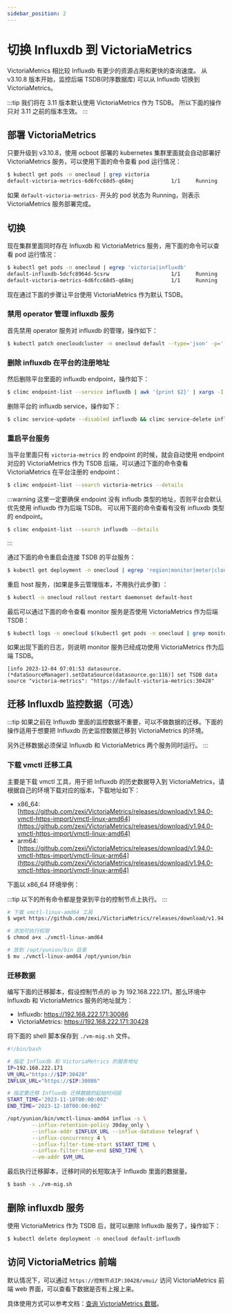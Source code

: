 ```yaml
---
sidebar_position: 2
---
```


# 切换 Influxdb 到 VictoriaMetrics

VictoriaMetrics 相比较 Influxdb 有更少的资源占用和更快的查询速度。 从 v3.10.8 版本开始，监控后端 TSDB(时序数据库) 可以从 Influxdb 切换到 VictoriaMetrics。

:::tip
我们将在 3.11 版本默认使用 VictoriaMetrics 作为 TSDB。
所以下面的操作只对 3.11 之前的版本生效。
:::

## 部署 VictoriaMetrics

只要升级到 v3.10.8，使用 ocboot 部署的 kubernetes 集群里面就会自动部署好 VictoriaMetrics 服务，可以使用下面的命令查看 pod 运行情况：

```bash
$ kubectl get pods -n onecloud | grep victoria
default-victoria-metrics-6d6fcc68d5-q68mj            1/1     Running            0          25d
```

如果 `default-victoria-metrics-` 开头的 pod 状态为 Running，则表示 VictoriaMetrics 服务部署完成。

## 切换

现在集群里面同时存在 Influxdb 和 VictoriaMetrics 服务，用下面的命令可以查看 pod 运行情况：

```bash
$ kubectl get pods -n onecloud | egrep 'victoria|influxdb'
default-influxdb-5dcfc8964d-5csrw                    1/1     Running            0          23d
default-victoria-metrics-6d6fcc68d5-q68mj            1/1     Running            0          25d
```

现在通过下面的步骤让平台使用 VictoriaMetrics 作为默认 TSDB。

### 禁用 operator 管理 influxdb 服务

首先禁用 operator 服务对 influxdb 的管理，操作如下：

```bash
$ kubectl patch onecloudcluster -n onecloud default --type='json' -p='[{op: replace, path: /spec/influxdb/disable, value: true}]'
```

### 删除 influxdb 在平台的注册地址

然后删除平台里面的 influxdb endpoint，操作如下：

```bash
$ climc endpoint-list --service influxdb | awk '{print $2}' | xargs -I {} sh -c 'climc endpoint-update --disable {} && climc endpoint-delete {}'
```

删除平台的 influxdb service，操作如下：

```bash
$ climc service-update --disabled influxdb && climc service-delete influxdb
```

### 重启平台服务

当平台里面只有 `victoria-metrics` 的 endpoint 的时候，就会自动使用 endpoint 对应的 VictoriaMetrics 作为 TSDB 后端，可以通过下面的命令查看 VictoriaMetrics 在平台注册的 endpoint：

```bash
$ climc endpoint-list --search victoria-metrics --details
```

:::warning
这里一定要确保 endpoint 没有 infludb 类型的地址，否则平台会默认优先使用 influxdb 作为后端 TSDB。
可以用下面的命令查看有没有 influxdb 类型的 endpoint。

```bash
$ climc endpoint-list --search influxdb --details
```
:::

通过下面的命令重启会连接 TSDB 的平台服务：

```bash
$ kubectl get deployment -n onecloud | egrep 'region|monitor|meter|cloudmon|suggestion' | awk '{print $1}' | xargs kubectl rollout restart deployment -n onecloud
```

重启 host 服务，(如果是多云管理版本，不用执行此步骤) ：

```bash
$ kubectl -n onecloud rollout restart daemonset default-host
```

最后可以通过下面的命令查看 monitor 服务是否使用 VictoriaMetrics 作为后端 TSDB：

```bash
$ kubectl logs -n onecloud $(kubectl get pods -n onecloud | grep monitor | awk '{print $1}') | grep 'TSDB data source'
```

如果出现下面的日志，则说明 monitor 服务已经成功使用 VictoriaMetrics 作为后端 TSDB。

```
[info 2023-12-04 07:01:53 datasource.(*dataSourceManager).setDataSource(datasource.go:116)] set TSDB data source "victoria-metrics": "https://default-victoria-metrics:30428"
```

## 迁移 Influxdb 监控数据（可选）

:::tip
如果之前在 Influxdb 里面的监控数据不重要，可以不做数据的迁移。下面的操作适用于想要把 Influxdb 历史监控数据迁移到 VictoriaMetrics 的环境。

另外迁移数据必须保证 Influxdb 和 VictoriaMetrics 两个服务同时运行。
:::

### 下载 vmctl 迁移工具

主要是下载 vmctl 工具，用于把 Influxdb 的历史数据导入到 VictoriaMetrics，请根据自己的环境下载对应的版本，下载地址如下：

- x86_64: [https://github.com/zexi/VictoriaMetrics/releases/download/v1.94.0-vmctl-https-import/vmctl-linux-amd64](https://github.com/zexi/VictoriaMetrics/releases/download/v1.94.0-vmctl-https-import/vmctl-linux-amd64)
- arm64: [https://github.com/zexi/VictoriaMetrics/releases/download/v1.94.0-vmctl-https-import/vmctl-linux-arm64](https://github.com/zexi/VictoriaMetrics/releases/download/v1.94.0-vmctl-https-import/vmctl-linux-arm64)

下面以 x86_64 环境举例：

:::tip
以下的所有命令都是登录到平台的控制节点上执行。
:::

```bash
# 下载 vmctl-linux-amd64 工具
$ wget https://github.com/zexi/VictoriaMetrics/releases/download/v1.94.0-vmctl-https-import/vmctl-linux-amd64

# 添加可执行权限
$ chmod a+x ./vmctl-linux-amd64

# 放到 /opt/yunion/bin 目录
$ mv ./vmctl-linux-amd64 /opt/yunion/bin
```

### 迁移数据

编写下面的迁移脚本，假设控制节点的 ip 为 192.168.222.171，那么环境中 Influxdb 和 VictoriaMetrics 服务的地址就为：

- Influxdb: https://192.168.222.171:30086
- VictoriaMetrics: https://192.168.222.171:30428

将下面的 shell 脚本保存到 `./vm-mig.sh` 文件。

```bash
#!/bin/bash

# 指定 Influxdb 和 VictoriaMetrics 的服务地址
IP=192.168.222.171
VM_URL="https://$IP:30428"
INFLUX_URL="https://$IP:30086"

# 指定要迁移 Influxdb 迁移数据的起始时间段
START_TIME='2023-11-10T00:00:00Z'
END_TIME='2023-12-10T00:00:00Z'

/opt/yunion/bin/vmctl-linux-amd64 influx -s \
        --influx-retention-policy 30day_only \
        --influx-addr $INFLUX_URL --influx-database telegraf \
        --influx-concurrency 4 \
        --influx-filter-time-start $START_TIME \
        --influx-filter-time-end $END_TIME \
        --vm-addr $VM_URL
```

最后执行迁移脚本，迁移时间的长短取决于 Influxdb 里面的数据量。

```bash
$ bash -x ./vm-mig.sh
```

## 删除 influxdb 服务

使用 VictoriaMetrics 作为 TSDB 后，就可以删除 Influxdb 服务了，操作如下：

```bash
$ kubectl delete deployment -n onecloud default-influxdb
```

## 访问 VictoriaMetrics 前端

默认情况下，可以通过 `https://控制节点IP:30428/vmui/` 访问 VictoriaMetrics 前端 web 界面，可以查看下数据是否有上报上来。

具体使用方式可以参考文档：[查询 VictoriaMetrics 数据](../../development/monitor/query.md#查询-victoriametrics-数据)。
